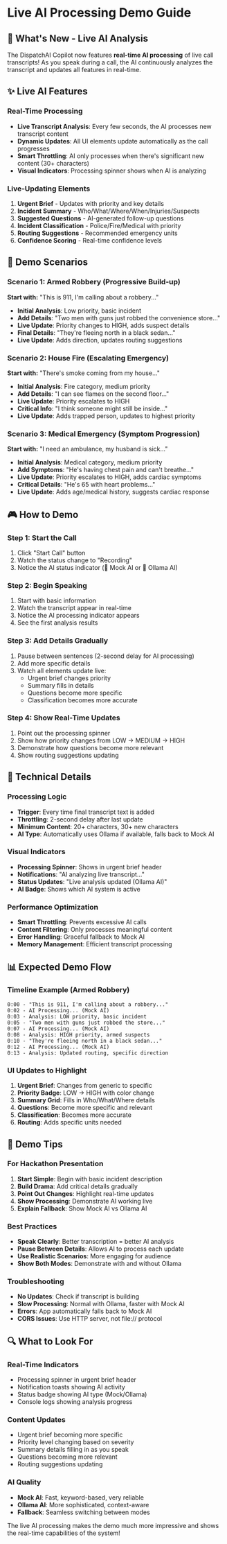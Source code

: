 # Live AI Processing Demo Guide

## 🎯 What's New - Live AI Analysis

The DispatchAI Copilot now features **real-time AI processing** of live call transcripts! As you speak during a call, the AI continuously analyzes the transcript and updates all features in real-time.

## ✨ Live AI Features

### **Real-Time Processing**
- **Live Transcript Analysis**: Every few seconds, the AI processes new transcript content
- **Dynamic Updates**: All UI elements update automatically as the call progresses
- **Smart Throttling**: AI only processes when there's significant new content (30+ characters)
- **Visual Indicators**: Processing spinner shows when AI is analyzing

### **Live-Updating Elements**
1. **Urgent Brief** - Updates with priority and key details
2. **Incident Summary** - Who/What/Where/When/Injuries/Suspects
3. **Suggested Questions** - AI-generated follow-up questions
4. **Incident Classification** - Police/Fire/Medical with priority
5. **Routing Suggestions** - Recommended emergency units
6. **Confidence Scoring** - Real-time confidence levels

## 🚀 Demo Scenarios

### **Scenario 1: Armed Robbery (Progressive Build-up)**
**Start with:** "This is 911, I'm calling about a robbery..."
- **Initial Analysis**: Low priority, basic incident
- **Add Details**: "Two men with guns just robbed the convenience store..."
- **Live Update**: Priority changes to HIGH, adds suspect details
- **Final Details**: "They're fleeing north in a black sedan..."
- **Live Update**: Adds direction, updates routing suggestions

### **Scenario 2: House Fire (Escalating Emergency)**
**Start with:** "There's smoke coming from my house..."
- **Initial Analysis**: Fire category, medium priority
- **Add Details**: "I can see flames on the second floor..."
- **Live Update**: Priority escalates to HIGH
- **Critical Info**: "I think someone might still be inside..."
- **Live Update**: Adds trapped person, updates to highest priority

### **Scenario 3: Medical Emergency (Symptom Progression)**
**Start with:** "I need an ambulance, my husband is sick..."
- **Initial Analysis**: Medical category, medium priority
- **Add Symptoms**: "He's having chest pain and can't breathe..."
- **Live Update**: Priority escalates to HIGH, adds cardiac symptoms
- **Critical Details**: "He's 65 with heart problems..."
- **Live Update**: Adds age/medical history, suggests cardiac response

## 🎮 How to Demo

### **Step 1: Start the Call**
1. Click "Start Call" button
2. Watch the status change to "Recording"
3. Notice the AI status indicator (🤖 Mock AI or 🧠 Ollama AI)

### **Step 2: Begin Speaking**
1. Start with basic information
2. Watch the transcript appear in real-time
3. Notice the AI processing indicator appears
4. See the first analysis results

### **Step 3: Add Details Gradually**
1. Pause between sentences (2-second delay for AI processing)
2. Add more specific details
3. Watch all elements update live:
   - Urgent brief changes priority
   - Summary fills in details
   - Questions become more specific
   - Classification becomes more accurate

### **Step 4: Show Real-Time Updates**
1. Point out the processing spinner
2. Show how priority changes from LOW → MEDIUM → HIGH
3. Demonstrate how questions become more relevant
4. Show routing suggestions updating

## 🔧 Technical Details

### **Processing Logic**
- **Trigger**: Every time final transcript text is added
- **Throttling**: 2-second delay after last update
- **Minimum Content**: 20+ characters, 30+ new characters
- **AI Type**: Automatically uses Ollama if available, falls back to Mock AI

### **Visual Indicators**
- **Processing Spinner**: Shows in urgent brief header
- **Notifications**: "AI analyzing live transcript..."
- **Status Updates**: "Live analysis updated (Ollama AI)"
- **AI Badge**: Shows which AI system is active

### **Performance Optimization**
- **Smart Throttling**: Prevents excessive AI calls
- **Content Filtering**: Only processes meaningful content
- **Error Handling**: Graceful fallback to Mock AI
- **Memory Management**: Efficient transcript processing

## 📊 Expected Demo Flow

### **Timeline Example (Armed Robbery)**
```
0:00 - "This is 911, I'm calling about a robbery..."
0:02 - AI Processing... (Mock AI)
0:03 - Analysis: LOW priority, basic incident
0:05 - "Two men with guns just robbed the store..."
0:07 - AI Processing... (Mock AI)
0:08 - Analysis: HIGH priority, armed suspects
0:10 - "They're fleeing north in a black sedan..."
0:12 - AI Processing... (Mock AI)
0:13 - Analysis: Updated routing, specific direction
```

### **UI Updates to Highlight**
1. **Urgent Brief**: Changes from generic to specific
2. **Priority Badge**: LOW → HIGH with color change
3. **Summary Grid**: Fills in Who/What/Where details
4. **Questions**: Become more specific and relevant
5. **Classification**: Becomes more accurate
6. **Routing**: Adds specific units needed

## 🎯 Demo Tips

### **For Hackathon Presentation**
1. **Start Simple**: Begin with basic incident description
2. **Build Drama**: Add critical details gradually
3. **Point Out Changes**: Highlight real-time updates
4. **Show Processing**: Demonstrate AI working live
5. **Explain Fallback**: Show Mock AI vs Ollama AI

### **Best Practices**
- **Speak Clearly**: Better transcription = better AI analysis
- **Pause Between Details**: Allows AI to process each update
- **Use Realistic Scenarios**: More engaging for audience
- **Show Both Modes**: Demonstrate with and without Ollama

### **Troubleshooting**
- **No Updates**: Check if transcript is building
- **Slow Processing**: Normal with Ollama, faster with Mock AI
- **Errors**: App automatically falls back to Mock AI
- **CORS Issues**: Use HTTP server, not file:// protocol

## 🔍 What to Look For

### **Real-Time Indicators**
- Processing spinner in urgent brief header
- Notification toasts showing AI activity
- Status badge showing AI type (Mock/Ollama)
- Console logs showing analysis progress

### **Content Updates**
- Urgent brief becoming more specific
- Priority level changing based on severity
- Summary details filling in as you speak
- Questions becoming more relevant
- Routing suggestions updating

### **AI Quality**
- **Mock AI**: Fast, keyword-based, very reliable
- **Ollama AI**: More sophisticated, context-aware
- **Fallback**: Seamless switching between modes

The live AI processing makes the demo much more impressive and shows the real-time capabilities of the system!
